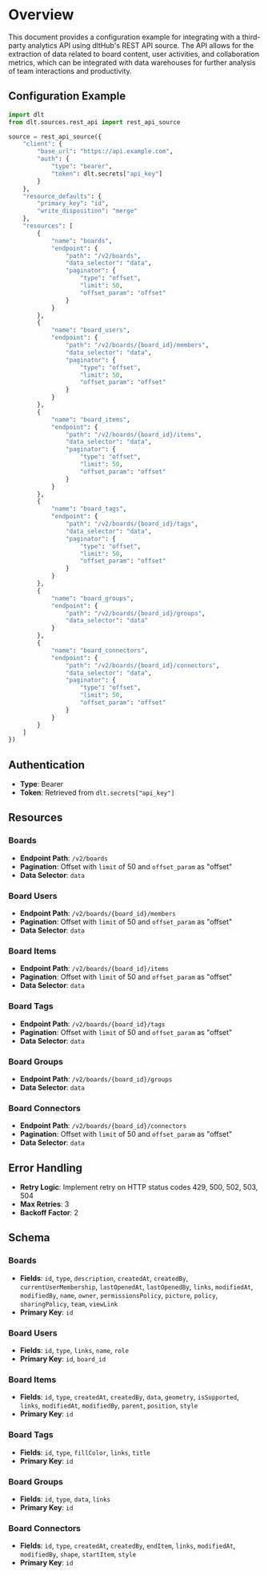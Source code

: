 # Overview

This document provides a configuration example for integrating with a third-party analytics API using dltHub's REST API source. The API allows for the extraction of data related to board content, user activities, and collaboration metrics, which can be integrated with data warehouses for further analysis of team interactions and productivity.

## Configuration Example

```python
import dlt
from dlt.sources.rest_api import rest_api_source

source = rest_api_source({
    "client": {
        "base_url": "https://api.example.com",
        "auth": {
            "type": "bearer",
            "token": dlt.secrets["api_key"]
        }
    },
    "resource_defaults": {
        "primary_key": "id",
        "write_disposition": "merge"
    },
    "resources": [
        {
            "name": "boards",
            "endpoint": {
                "path": "/v2/boards",
                "data_selector": "data",
                "paginator": {
                    "type": "offset",
                    "limit": 50,
                    "offset_param": "offset"
                }
            }
        },
        {
            "name": "board_users",
            "endpoint": {
                "path": "/v2/boards/{board_id}/members",
                "data_selector": "data",
                "paginator": {
                    "type": "offset",
                    "limit": 50,
                    "offset_param": "offset"
                }
            }
        },
        {
            "name": "board_items",
            "endpoint": {
                "path": "/v2/boards/{board_id}/items",
                "data_selector": "data",
                "paginator": {
                    "type": "offset",
                    "limit": 50,
                    "offset_param": "offset"
                }
            }
        },
        {
            "name": "board_tags",
            "endpoint": {
                "path": "/v2/boards/{board_id}/tags",
                "data_selector": "data",
                "paginator": {
                    "type": "offset",
                    "limit": 50,
                    "offset_param": "offset"
                }
            }
        },
        {
            "name": "board_groups",
            "endpoint": {
                "path": "/v2/boards/{board_id}/groups",
                "data_selector": "data"
            }
        },
        {
            "name": "board_connectors",
            "endpoint": {
                "path": "/v2/boards/{board_id}/connectors",
                "data_selector": "data",
                "paginator": {
                    "type": "offset",
                    "limit": 50,
                    "offset_param": "offset"
                }
            }
        }
    ]
})
```

## Authentication

- **Type**: Bearer
- **Token**: Retrieved from `dlt.secrets["api_key"]`

## Resources

### Boards
- **Endpoint Path**: `/v2/boards`
- **Pagination**: Offset with `limit` of 50 and `offset_param` as "offset"
- **Data Selector**: `data`

### Board Users
- **Endpoint Path**: `/v2/boards/{board_id}/members`
- **Pagination**: Offset with `limit` of 50 and `offset_param` as "offset"
- **Data Selector**: `data`

### Board Items
- **Endpoint Path**: `/v2/boards/{board_id}/items`
- **Pagination**: Offset with `limit` of 50 and `offset_param` as "offset"
- **Data Selector**: `data`

### Board Tags
- **Endpoint Path**: `/v2/boards/{board_id}/tags`
- **Pagination**: Offset with `limit` of 50 and `offset_param` as "offset"
- **Data Selector**: `data`

### Board Groups
- **Endpoint Path**: `/v2/boards/{board_id}/groups`
- **Data Selector**: `data`

### Board Connectors
- **Endpoint Path**: `/v2/boards/{board_id}/connectors`
- **Pagination**: Offset with `limit` of 50 and `offset_param` as "offset"
- **Data Selector**: `data`

## Error Handling

- **Retry Logic**: Implement retry on HTTP status codes 429, 500, 502, 503, 504
- **Max Retries**: 3
- **Backoff Factor**: 2

## Schema

### Boards
- **Fields**: `id`, `type`, `description`, `createdAt`, `createdBy`, `currentUserMembership`, `lastOpenedAt`, `lastOpenedBy`, `links`, `modifiedAt`, `modifiedBy`, `name`, `owner`, `permissionsPolicy`, `picture`, `policy`, `sharingPolicy`, `team`, `viewLink`
- **Primary Key**: `id`

### Board Users
- **Fields**: `id`, `type`, `links`, `name`, `role`
- **Primary Key**: `id`, `board_id`

### Board Items
- **Fields**: `id`, `type`, `createdAt`, `createdBy`, `data`, `geometry`, `isSupported`, `links`, `modifiedAt`, `modifiedBy`, `parent`, `position`, `style`
- **Primary Key**: `id`

### Board Tags
- **Fields**: `id`, `type`, `fillColor`, `links`, `title`
- **Primary Key**: `id`

### Board Groups
- **Fields**: `id`, `type`, `data`, `links`
- **Primary Key**: `id`

### Board Connectors
- **Fields**: `id`, `type`, `createdAt`, `createdBy`, `endItem`, `links`, `modifiedAt`, `modifiedBy`, `shape`, `startItem`, `style`
- **Primary Key**: `id`